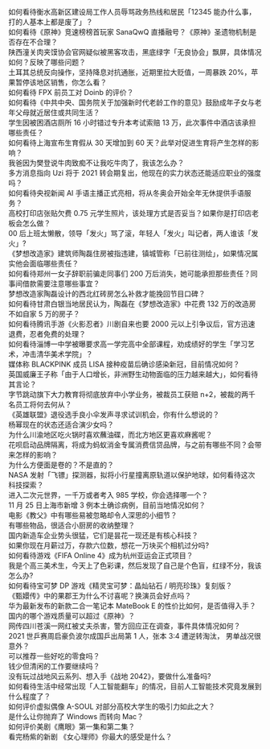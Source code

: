 如何看待衡水高新区建设局工作人员辱骂政务热线和居民「12345 能办什么事，打的人基本上都是废了」？  
如何看待《原神》竞速榜榜首玩家 SanaQwQ 直播融号？《原神》圣遗物机制是否存在不合理？  
陕西潼关肉夹馍协会官网疑似被黑客攻击，黑底绿字「无良协会」飘屏，具体情况如何？反映了哪些问题？  
土耳其总统反向操作，坚持降息对抗通胀，近期里拉大贬值，一周暴跌 20%，苹果暂停该地区销售，你怎么看？  
如何看待 FPX 前员工对 Doinb 的评价？  
如何看待《中共中央、国务院关于加强新时代老龄工作的意见》鼓励成年子女与老年父母就近居住或共同生活？  
学生因被困酒店厕所 16 小时错过专升本考试索赔 13 万，此次事件中酒店该承担哪些责任？  
如何看待上海宣布生育假从 30 天增加到 60 天？此举对促进生育将产生怎样的影响？  
我爸因为樊登说牛肉致痴不让我吃牛肉了，我该怎么办？  
多方消息指向 Uzi 将于 2021 转会期复出，他现在的实力状态还能适应职业的强度吗？  
如何看待央视新闻 AI 手语主播正式亮相，将从冬奥会开始全年无休提供手语服务？  
高校打印店张贴欠费 0.75 元学生照片，该处理方式是否妥当？如果你是打印店老板会怎么做？  
00 后上班太懒散，领导「发火」骂了滚，年轻人「发火」叫记者，两人谁该「发火」?  
《梦想改造家》建筑师陶磊住房被指违建，镇城管称「已前往测绘」，如果情况属实他会面临哪些责任？  
如何看待郑州一女子辞职前骗走同事们 200 万后消失，她可能承担那些责任？同事间借款需要注意哪些事宜？  
梦想改造家陶磊设计的西北红砖房怎么补救才能挽回节目口碑？  
如何看待甘肃白银当地居民认为，陶磊在《梦想改造家》中花费 132 万的改造房不如自家 5 万的房子？  
如何看待腾讯手游《火影忍者》川剧自来也要 2000 元以上引争议后，官方迅速退费，忍者免费的处理？  
如何看待淄博一中学被曝要求高一学完高中全部课程，劝成绩好的学生「学习艺术，冲击清华美术学院」？  
媒体称 BLACKPINK 成员 LISA 接种疫苗后确诊感染新冠，目前情况如何？  
英国威廉王子称「由于人口增长，非洲野生动物面临的压力越来越大」，如何看待其言论？  
字节跳动旗下大力教育将彻底放弃中小学业务，被裁员工获赔 n+2，被裁的两千名员工将何去何从？  
《英雄联盟》退役选手良小伞发声寻求试训机会，你有什么想说的？  
杨幂现在的状态还适合演少女吗？  
为什么川渝地区吃火锅时喜欢蘸油碟，而北方地区更喜欢麻酱呢？  
花呗启动品牌隔离，将成为蚂蚁消金专属消费信贷品牌，与之前有哪些不同？会带来怎样的影响？  
为什么方便面是卷的？不是直的？  
NASA 发射「飞镖」探测器，拟将小行星撞离原轨道以保护地球，如何看待这次科技探索？  
进入二次元世界，一千万或者考入 985 学校，你会选择哪一个？  
11 月 25 日上海市新增 3 例本土确诊病例，目前当地情况如何？  
电影《教父》中有哪些易被忽略却令人深思的小细节？  
有哪些物品，很适合小厨房的收纳整理？  
国内新造车企业势头很猛，它们是昙花一现还是有核心科技？  
如果你现在月薪过万，存款六位数，想花一万块买个相机过分吗?  
如何看待游戏《FIFA Online 4》成为杭州亚运会正式项目？  
我是个高三美术生，今天上了色彩课，然后发现了自己是个色盲，红绿不分，我该怎么办?  
如何看待宝可梦 DP 游戏《精灵宝可梦：晶灿钻石 / 明亮珍珠》复刻版？  
《甄嬛传》中的果郡王为什么不讨喜呢？换演员会好点吗？  
华为最新发布的新款二合一笔记本 MateBook E 的性价比如何，是否值得入手？  
国内的哪个游戏质量可以超过《原神》？  
网传四川苍溪一网红被丈夫杀害，警方回应正在调查，事件具体情况如何？  
2021 世乒赛周启豪负波尔成国乒出局第 1 人，张本 3:4 遭逆转淘汰， 男单战况很意外？  
可以推荐一些好吃的零食吗？  
钱少但清闲的工作要继续吗？  
没有玩过战地风云系列、想入手《战地 2042》，要做什么准备吗?  
如何看待生活中经常出现「人工智能翻车」的情况，目前人工智能技术究竟发展到什么程度了？  
如何评价虚拟偶像 A-SOUL 对部分高校大学生的吸引力如此之大？  
是什么让你抛弃了 Windows 而转向 Mac？  
如何评价美剧《鹰眼》第一集和第二集？  
看完杨紫的新剧 《女心理师》你最大的感受是什么？  
